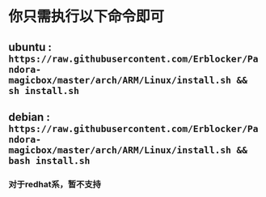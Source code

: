 # 你只需执行以下命令即可

## ubuntu : `https://raw.githubusercontent.com/Erblocker/Pandora-magicbox/master/arch/ARM/Linux/install.sh && sh install.sh`

## debian : `https://raw.githubusercontent.com/Erblocker/Pandora-magicbox/master/arch/ARM/Linux/install.sh && bash install.sh`

### 对于redhat系，暂不支持

